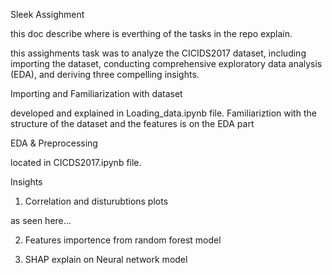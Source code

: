 Sleek Assighment

this doc describe where is everthing of the tasks in the repo explain.

this assighments task was to analyze the CICIDS2017 dataset, including importing the dataset, conducting comprehensive exploratory data analysis (EDA), and deriving three compelling insights.

Importing and Familiarization with dataset

developed and explained in Loading_data.ipynb file.
Familiariztion with the structure of the dataset and the features is on the EDA part

EDA & Preprocessing

located in CICDS2017.ipynb file.

Insights

1. Correlation and disturubtions plots

<copy here plots>
as seen here...

2. Features importence from random forest model

3. SHAP explain on Neural network model
